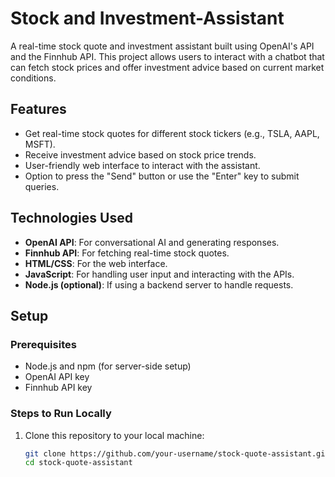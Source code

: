 # Stock and Investment-Assistant
A real-time stock quote and investment assistant built using OpenAI's API and the Finnhub API. This project allows users to interact with a chatbot that can fetch stock prices and offer investment advice based on current market conditions.

## Features

- Get real-time stock quotes for different stock tickers (e.g., TSLA, AAPL, MSFT).
- Receive investment advice based on stock price trends.
- User-friendly web interface to interact with the assistant.
- Option to press the "Send" button or use the "Enter" key to submit queries.

## Technologies Used

- **OpenAI API**: For conversational AI and generating responses.
- **Finnhub API**: For fetching real-time stock quotes.
- **HTML/CSS**: For the web interface.
- **JavaScript**: For handling user input and interacting with the APIs.
- **Node.js (optional)**: If using a backend server to handle requests.

## Setup

### Prerequisites

- Node.js and npm (for server-side setup)
- OpenAI API key
- Finnhub API key

### Steps to Run Locally

1. Clone this repository to your local machine:
   ```bash
   git clone https://github.com/your-username/stock-quote-assistant.git
   cd stock-quote-assistant
